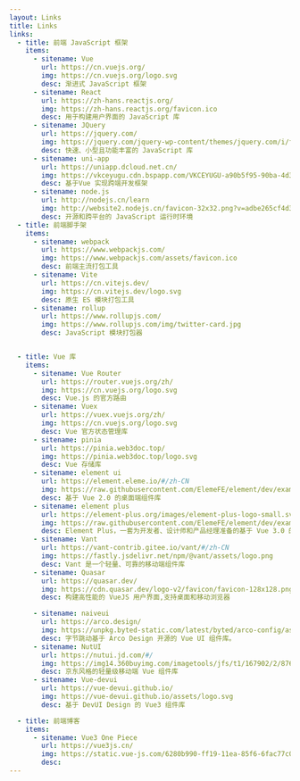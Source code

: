 ```yaml
---
layout: Links
title: Links
links:
  - title: 前端 JavaScript 框架
    items:
      - sitename: Vue
        url: https://cn.vuejs.org/
        img: https://cn.vuejs.org/logo.svg
        desc: 渐进式 JavaScript 框架
      - sitename: React
        url: https://zh-hans.reactjs.org/
        img: https://zh-hans.reactjs.org/favicon.ico
        desc: 用于构建用户界面的 JavaScript 库
      - sitename: JQuery
        url: https://jquery.com/
        img: https://jquery.com/jquery-wp-content/themes/jquery.com/i/favicon.ico
        desc: 快速、小型且功能丰富的 JavaScript 库
      - sitename: uni-app
        url: https://uniapp.dcloud.net.cn/
        img: https://vkceyugu.cdn.bspapp.com/VKCEYUGU-a90b5f95-90ba-4d30-a6a7-cd4d057327db/d23e842c-58fc-4574-998d-17fdc7811cc3.png?v=1556263038788
        desc: 基于Vue 实现跨端开发框架
      - sitename: node.js
        url: http://nodejs.cn/learn
        img: http://website2.nodejs.cn/favicon-32x32.png?v=adbe265cf4d3f10447eb015f0951c53c
        desc: 开源和跨平台的 JavaScript 运行时环境
  - title: 前端脚手架
    items:
      - sitename: webpack
        url: https://www.webpackjs.com/
        img: https://www.webpackjs.com/assets/favicon.ico
        desc: 前端主流打包工具
      - sitename: Vite
        url: https://cn.vitejs.dev/
        img: https://cn.vitejs.dev/logo.svg
        desc: 原生 ES 模块打包工具
      - sitename: rollup
        url: https://www.rollupjs.com/
        img: https://www.rollupjs.com/img/twitter-card.jpg
        desc: JavaScript 模块打包器


  - title: Vue 库
    items:
      - sitename: Vue Router
        url: https://router.vuejs.org/zh/
        img: https://cn.vuejs.org/logo.svg
        desc: Vue.js 的官方路由
      - sitename: Vuex
        url: https://vuex.vuejs.org/zh/
        img: https://cn.vuejs.org/logo.svg
        desc: Vue 官方状态管理库
      - sitename: pinia
        url: https://pinia.web3doc.top/
        img: https://pinia.web3doc.top/logo.svg
        desc: Vue 存储库
      - sitename: element ui
        url: https://element.eleme.io/#/zh-CN
        img: https://raw.githubusercontent.com/ElemeFE/element/dev/examples/assets/images/element-logo-small.svg
        desc: 基于 Vue 2.0 的桌面端组件库
      - sitename: element plus
        url: https://element-plus.org/images/element-plus-logo-small.svg
        img: https://raw.githubusercontent.com/ElemeFE/element/dev/examples/assets/images/element-logo-small.svg
        desc: Element Plus，一套为开发者、设计师和产品经理准备的基于 Vue 3.0 的桌面端组件库
      - sitename: Vant
        url: https://vant-contrib.gitee.io/vant/#/zh-CN
        img: https://fastly.jsdelivr.net/npm/@vant/assets/logo.png
        desc: Vant 是一个轻量、可靠的移动端组件库
      - sitename: Quasar
        url: https://quasar.dev/
        img: https://cdn.quasar.dev/logo-v2/favicon/favicon-128x128.png
        desc: 构建高性能的 VueJS 用户界面,支持桌面和移动浏览器

      - sitename: naiveui
        url: https://arco.design/
        img: https://unpkg.byted-static.com/latest/byted/arco-config/assets/favicon.ico
        desc: 字节跳动基于 Arco Design 开源的 Vue UI 组件库。
      - sitename: NutUI
        url: https://nutui.jd.com/#/
        img: https://img14.360buyimg.com/imagetools/jfs/t1/167902/2/8762/791358/603742d7E9b4275e3/e09d8f9a8bf4c0ef.png
        desc: 京东风格的轻量级移动端 Vue 组件库
      - sitename: Vue-devui
        url: https://vue-devui.github.io/
        img: https://vue-devui.github.io/assets/logo.svg
        desc: 基于 DevUI Design 的 Vue3 组件库

  - title: 前端博客
    items:
      - sitename: Vue3 One Piece
        url: https://vue3js.cn/
        img: https://static.vue-js.com/6280b990-ff19-11ea-85f6-6fac77c0c9b3.png
        desc: 
---
```


